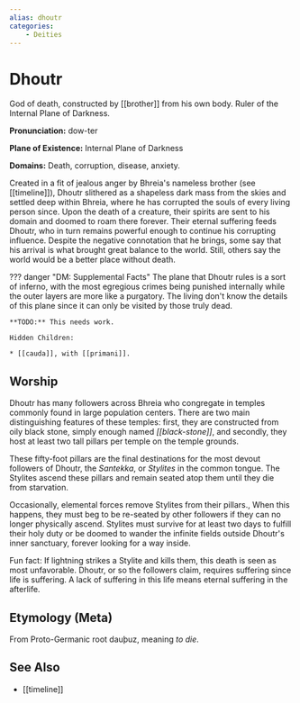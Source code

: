 ```yaml
---
alias: dhoutr
categories:
    - Deities
---
```

# Dhoutr

God of death, constructed by [[brother]] from his own body. Ruler of the Internal Plane of Darkness.

**Pronunciation:** dow-ter

**Plane of Existence:** Internal Plane of Darkness

**Domains:** Death, corruption, disease, anxiety.

Created in a fit of jealous anger by Bhreia's nameless brother (see [[timeline]]), Dhoutr slithered as a shapeless dark mass from the skies and settled deep within Bhreia, where he has corrupted the souls of every living person since. Upon the death of a creature, their spirits are sent to his domain and doomed to roam there forever. Their eternal suffering feeds Dhoutr, who in turn remains powerful enough to continue his corrupting influence. Despite the negative connotation that he brings, some say that his arrival is what brought great balance to the world. Still, others say the world would be a better place without death.

??? danger "DM: Supplemental Facts"
    The plane that Dhoutr rules is a sort of inferno, with the most egregious crimes being punished internally while the outer layers are more like a purgatory. The living don't know the details of this plane since it can only be visited by those truly dead.

    **TODO:** This needs work. 

    Hidden Children:

    * [[cauda]], with [[primani]].

## Worship

Dhoutr has many followers across Bhreia who congregate in temples commonly found in large population centers. There are two main distinguishing features of these temples: first, they are constructed from oily black stone, simply enough named *[[black-stone]]*, and secondly, they host at least two tall pillars per temple on the temple grounds.

These fifty-foot pillars are the final destinations for the most devout followers of Dhoutr, the *Santekka*, or *Stylites* in the common tongue. The Stylites ascend these pillars and remain seated atop them until they die from starvation.

Occasionally, elemental forces remove Stylites from their pillars., When this happens, they must beg to be re-seated by other followers if they can no longer physically ascend. Stylites must survive for at least two days to fulfill their holy duty or be doomed to wander the infinite fields outside Dhoutr's inner sanctuary, forever looking for a way inside.

Fun fact: If lightning strikes a Stylite and kills them, this death is seen as most unfavorable. Dhoutr, or so the followers claim, requires suffering since life is suffering. A lack of suffering in this life means eternal suffering in the afterlife.

## Etymology (Meta)

From Proto-Germanic root dauþuz, meaning *to die*.

## See Also

- [[timeline]]
